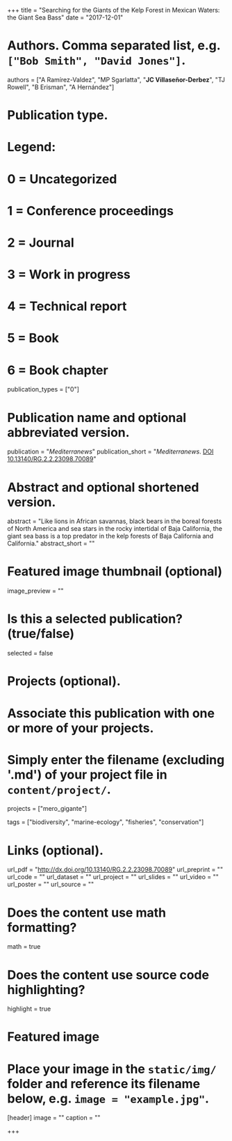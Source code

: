 +++
title = "Searching for the Giants of the Kelp Forest in Mexican Waters: the Giant Sea Bass"
date = "2017-12-01"

# Authors. Comma separated list, e.g. `["Bob Smith", "David Jones"]`.
authors = ["A Ramírez-Valdez", "MP Sgarlatta", "**JC Villaseñor-Derbez**", "TJ Rowell", "B Erisman", "A Hernández"]

# Publication type.
# Legend:
# 0 = Uncategorized
# 1 = Conference proceedings
# 2 = Journal
# 3 = Work in progress
# 4 = Technical report
# 5 = Book
# 6 = Book chapter
publication_types = ["0"]

# Publication name and optional abbreviated version.
publication = "*Mediterranews*"
publication_short = "*Mediterranews*. [DOI 10.13140/RG.2.2.23098.70089](http://dx.doi.org/10.13140/RG.2.2.23098.70089)"

# Abstract and optional shortened version.
abstract = "Like lions in African savannas, black bears in the boreal forests of North America and sea stars in the rocky intertidal of Baja California, the giant sea bass is a top predator in the kelp forests of Baja California and California."
abstract_short = ""

# Featured image thumbnail (optional)
image_preview = ""

# Is this a selected publication? (true/false)
selected = false

# Projects (optional).
#   Associate this publication with one or more of your projects.
#   Simply enter the filename (excluding '.md') of your project file in `content/project/`.
projects = ["mero_gigante"]

tags = ["biodiversity", "marine-ecology", "fisheries", "conservation"]

# Links (optional).
url_pdf = "http://dx.doi.org/10.13140/RG.2.2.23098.70089"
url_preprint = ""
url_code = ""
url_dataset = ""
url_project = ""
url_slides = ""
url_video = ""
url_poster = ""
url_source = ""

# Does the content use math formatting?
math = true

# Does the content use source code highlighting?
highlight = true

# Featured image
# Place your image in the `static/img/` folder and reference its filename below, e.g. `image = "example.jpg"`.
[header]
image = ""
caption = ""

+++

